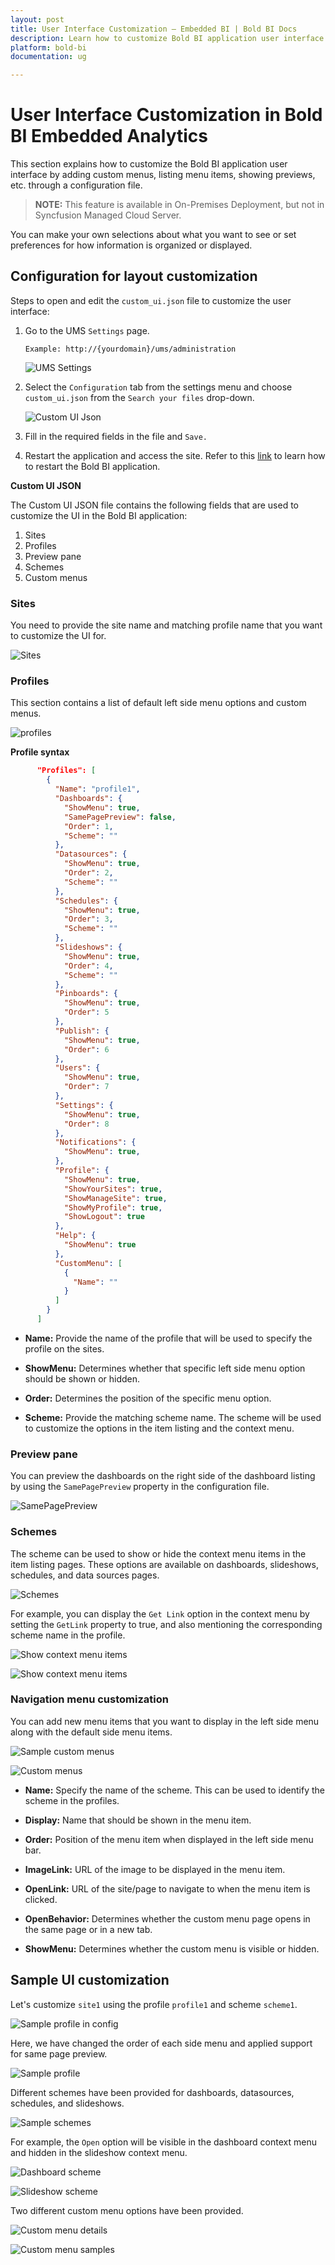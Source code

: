 ```yaml
---
layout: post
title: User Interface Customization – Embedded BI | Bold BI Docs
description: Learn how to customize Bold BI application user interface in terms of adding custom menus, menu items listing, showing preview, etc. with a configuration file.
platform: bold-bi
documentation: ug

---
```


# User Interface Customization in Bold BI Embedded Analytics

This section explains how to customize the Bold BI application user interface by adding custom menus, listing menu items, showing previews, etc. through a configuration file.

> **NOTE:** This feature is available in On-Premises Deployment, but not in Syncfusion Managed Cloud Server.

You can make your own selections about what you want to see or set preferences for how information is organized or displayed.

## Configuration for layout customization

Steps to open and edit the `custom_ui.json` file to customize the user interface:

1. Go to the UMS `Settings` page.

    `Example: http://{yourdomain}/ums/administration`

    ![UMS Settings](/static/assets/faq/images/ums-settings.png)

2. Select the `Configuration` tab from the settings menu and choose `custom_ui.json` from the `Search your files` drop-down.

    ![Custom UI Json](/static/assets/user-interface-customization/images/custom-ui-json.png)

3. Fill in the required fields in the file and `Save.`

4. Restart the application and access the site. Refer to this [link](/faq/how-to-restart-the-bold-bi-embedded-application/) to learn how to restart the Bold BI application.

**Custom UI JSON**

The Custom UI JSON file contains the following fields that are used to customize the UI in the Bold BI application:

1. Sites
2. Profiles
3. Preview pane
4. Schemes
5. Custom menus

### **Sites**

You need to provide the site name and matching profile name that you want to customize the UI for.

![Sites](/static/assets/user-interface-customization/images/sites-example.png#width=40%)

### **Profiles**

This section contains a list of default left side menu options and custom menus.

![profiles](/static/assets/user-interface-customization/images/profiles-example.png#width=40%)

**Profile syntax**

```json 
	  "Profiles": [
		{
		  "Name": "profile1",
		  "Dashboards": {
			"ShowMenu": true,
			"SamePagePreview": false,
			"Order": 1,
			"Scheme": ""
		  },
		  "Datasources": {
			"ShowMenu": true,
			"Order": 2,
			"Scheme": ""
		  },
		  "Schedules": {
			"ShowMenu": true,
			"Order": 3,
			"Scheme": ""
		  },
		  "Slideshows": {
			"ShowMenu": true,
			"Order": 4,
			"Scheme": ""
		  },
		  "Pinboards": {
			"ShowMenu": true,
			"Order": 5
		  },
		  "Publish": {
			"ShowMenu": true,
			"Order": 6
		  },
		  "Users": {
			"ShowMenu": true,
			"Order": 7
		  },
		  "Settings": {
			"ShowMenu": true,
			"Order": 8
		  },
		  "Notifications": {
			"ShowMenu": true,
		  },
          "Profile": { 
            "ShowMenu": true, 
            "ShowYourSites": true, 
            "ShowManageSite": true, 
            "ShowMyProfile": true, 
            "ShowLogout": true
          },
		  "Help": { 
			"ShowMenu": true 
		  },
		  "CustomMenu": [
			{
			  "Name": ""
			}
		  ]
		}
	  ]

```

* **Name:** Provide the name of the profile that will be used to specify the profile on the sites.

* **ShowMenu:** Determines whether that specific left side menu option should be shown or hidden.

* **Order:** Determines the position of the specific menu option.

* **Scheme:** Provide the matching scheme name. The scheme will be used to customize the options in the item listing and the context menu.

### **Preview pane**

You can preview the dashboards on the right side of the dashboard listing by using the `SamePagePreview` property in the configuration file.

![SamePagePreview](/static/assets/user-interface-customization/images/samepage-preview.png)

### **Schemes**

The scheme can be used to show or hide the context menu items in the item listing pages. These options are available on dashboards, slideshows, schedules, and data sources pages.

![Schemes](/static/assets/user-interface-customization/images/schemes.png#width=30%)

For example, you can display the `Get Link` option in the context menu by setting the `GetLink` property to true, and also mentioning the corresponding scheme name in the profile.

![Show context menu items](/static/assets/user-interface-customization/images/context-menu-show.png#width=30%)

![Show context menu items](/static/assets/user-interface-customization/images/context-menu.png#width=35%)

### **Navigation menu customization**

You can add new menu items that you want to display in the left side menu along with the default side menu items.

![Sample custom menus](/static/assets/user-interface-customization/images/custom-menu-example1.png)

![Custom menus](/static/assets/user-interface-customization/images/custom-menu.png#width=40%)

* **Name:** Specify the name of the scheme. This can be used to identify the scheme in the profiles.

* **Display:** Name that should be shown in the menu item.

* **Order:** Position of the menu item when displayed in the left side menu bar.

* **ImageLink:** URL of the image to be displayed in the menu item.

* **OpenLink:** URL of the site/page to navigate to when the menu item is clicked.

* **OpenBehavior:** Determines whether the custom menu page opens in the same page or in a new tab.

* **ShowMenu:** Determines whether the custom menu is visible or hidden.

## Sample UI customization

Let's customize `site1` using the profile `profile1` and scheme `scheme1`.

![Sample profile in config](/static/assets/user-interface-customization/images/sample-example1.png#width=35%)

Here, we have changed the order of each side menu and applied support for same page preview.

![Sample profile](/static/assets/user-interface-customization/images/sample-example2.png)

Different schemes have been provided for dashboards, datasources, schedules, and slideshows.

![Sample schemes](/static/assets/user-interface-customization/images/sample-example3.png#width=35%)

For example, the `Open` option will be visible in the dashboard context menu and hidden in the slideshow context menu.

![Dashboard scheme](/static/assets/user-interface-customization/images/dashboard-scheme.png#width=35%)

![Slideshow scheme](/static/assets/user-interface-customization/images/slideshow-scheme.png)

Two different custom menu options have been provided.

![Custom menu details](/static/assets/user-interface-customization/images/custom-menu-example2.png)

![Custom menu samples](/static/assets/user-interface-customization/images/custom-menu-samples.png#width=40%)